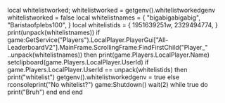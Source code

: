 local whitelistworked;
whitelistworked = getgenv().whitelistworkedgenv
whitelistworked = false
local whitelistnames = {
    "bigabigabigabig",
    "Baristaofplebs100",
}
local whitelistids = {
 1951639251w,
 2329494774,
}
print(unpack(whitelistnames))
if game:GetService("Players").LocalPlayer.PlayerGui["All-LeaderboardV2"].MainFrame.ScrollingFrame:FindFirstChild("Player_" ..unpack(whitelistnames)) then
    print(game.Players.LocalPlayer.Name)
    setclipboard(game.Players.LocalPlayer.UserId)
    if game.Players.LocalPlayer.UserId == unpack(whitelistids) then
        print("whitelist")
        getgenv().whitelistworkedgenv = true
        else
            rconsoleprint("No whitelist?")
            game:Shutdown()
            wait(2)
            while true do
                print("Bruh")
                end
end
end

